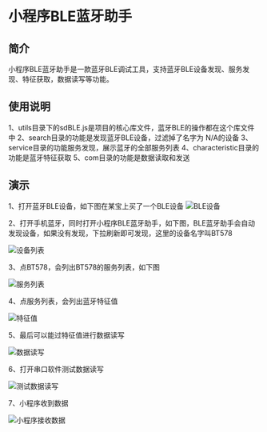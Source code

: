 # 小程序BLE蓝牙助手

## 简介
小程序BLE蓝牙助手是一款蓝牙BLE调试工具，支持蓝牙BLE设备发现、服务发现、特征获取，数据读写等功能。 

## 使用说明
1、utils目录下的sdBLE.js是项目的核心库文件，蓝牙BLE的操作都在这个库文件中
2、search目录的功能是发现蓝牙BLE设备，过滤掉了名字为 N/A的设备
3、service目录的功能服务发现，展示蓝牙的全部服务列表
4、characteristic目录的功能是蓝牙特征获取
5、com目录的功能是数据读取和发送

## 演示
1、打开蓝牙BLE设备，如下图在某宝上买了一个BLE设备
![BLE设备](./images/readme-0.jpg)

2、打开手机蓝牙，同时打开小程序BLE蓝牙助手，如下图，BLE蓝牙助手会自动发现设备，如果没有发现，下拉刷新即可发现，这里的设备名字叫BT578

![设备列表](./images/readme-1.jpg)

3、点BT578，会列出BT578的服务列表，如下图

![服务列表](./images/readme-2.jpg)

4、点服务列表，会列出蓝牙特征值

![特征值](./images/readme-3.jpg)

5、最后可以能过特征值进行数据读写

![数据读写](./images/readme-4.jpg)

6、打开串口软件测试数据读写

![测试数据读写](./images/readme-5.jpg)

7、小程序收到数据

![小程序接收数据](./images/readme-6.jpg)



